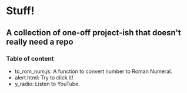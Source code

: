 # Stuff!
## A collection of one-off project-ish that doesn't really need a repo
### Table of content
- to_rom_num.js: A function to convert number to Roman Numeral. 
- alert.html: Try to click it!
- y_radio: Listen to YouTube. 
